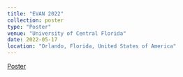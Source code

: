```yaml
---
title: "EVAN 2022"
collection: poster
type: "Poster"
venue: "University of Central Florida"
date: 2022-05-17
location: "Orlando, Florida, United States of America"
---
```


[Poster](/files/EVAN.pdf)
